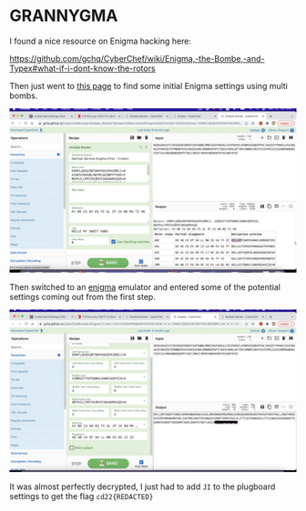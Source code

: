 
# GRANNYGMA

I found a nice resource on Enigma hacking here:

https://github.com/gchq/CyberChef/wiki/Enigma,-the-Bombe,-and-Typex#what-if-i-dont-know-the-rotors

Then just went to [this page](https://gchq.github.io/CyberChef/#recipe=Multiple_Bombe('German%20Service%20Enigma%20(First%20-%203%20rotor)','EKMFLGDQVZNTOWYHXUSPAIBRCJ%3CR%5CnAJDKSIRUXBLHWTMCQGZNPYFVOE%3CF%5CnBDFHJLCPRTXVZNYEIWGAKMUSQO%3CW%5CnESOVPZJAYQUIRHXLNFTGKDCMWB%3CK%5CnVZBRGITYUPSDNHLXAWMJQOFECK%3CA','','AY%20BR%20CU%20DH%20EQ%20FS%20GL%20IP%20JX%20KN%20MO%20TZ%20VW','HELLO%20MY%20SWEET%20HANS',0,true)&input=Uk9PR1VEQUNLWVpJUlpPR0RFU1JERUZTQVBaV05ESk1NRUlEVUZIREVBTENFU0ZEUlNFTE9GTk1FU1NRQlNQRkhDSlZHT1pGWVBISEtKSVhYSUJBQUdaRlhCWFpRVFNGTUJOREZLWFZWQU9aVVZBUkxSRE5CS0RGV1RJWVFFWFlBSFJMQUZZWkhDVk5XTUlJQlZZU0lWU1lNQ0daSUdJSFFNWFdCT0JKRlpBVElBSlZCR1dFTkVEUVBQWVRBRUpKUkhDRkpNVkRZV0RISFhQT1RYQ0dXRlpQWlM) to find some initial Enigma settings using multi bombs.

![](multibomb.png) 

Then switched to an [enigma](https://gchq.github.io/CyberChef/#recipe=Enigma('3-rotor','LEYJVCNIXWPBQMDRTAKZGFUHOS','A','A','EKMFLGDQVZNTOWYHXUSPAIBRCJ%3CR','A','A','VZBRGITYUPSDNHLXAWMJQOFECK%3CA','A','B','BDFHJLCPRTXVZNYEIWGAKMUSQO%3CW','A','C','AY%20BR%20CU%20DH%20EQ%20FS%20GL%20IP%20JX%20KN%20MO%20TZ%20VW','OO%20AB%20CD%20EF%20GH%20LL%20NN%20SS%20UU%20JI%20ZZ',false)&input=Uk9PR1VEQUNLWVpJUlpPR0RFU1JERUZTQVBaV05ESk1NRUlEVUZIREVBTENFU0ZEUlNFTE9GTk1FU1NRQlNQRkhDSlZHT1pGWVBISEtKSVhYSUJBQUdaRlhCWFpRVFNGTUJOREZLWFZWQU9aVVZBUkxSRE5CS0RGV1RJWVFFWFlBSFJMQUZZWkhDVk5XTUlJQlZZU0lWU1lNQ0daSUdJSFFNWFdCT0JKRlpBVElBSlZCR1dFTkVEUVBQWVRBRUpKUkhDRkpNVkRZV0RISFhQT1RYQ0dXRlpQWlM) emulator and entered some of the potential settings coming out from the first step.


![](enigma.png)

It was almost perfectly decrypted, I just had to add `JI` to the plugboard settings to get the flag `cd22{REDACTED}`

